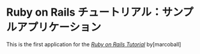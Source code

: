 # Ruby on Rails チュートリアル：サンプルアプリケーション

This is the first application for the 
[*Ruby on Rails Tutorial*](http://railstutorial.jp/)
by[marcoball]		
